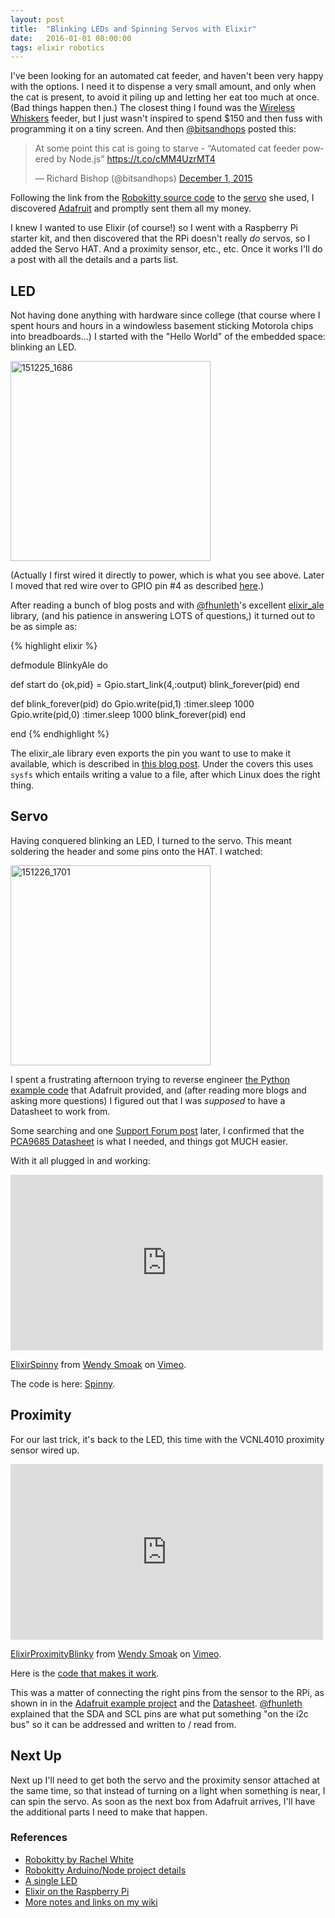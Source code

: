 ```yaml
---
layout: post
title:  "Blinking LEDs and Spinning Servos with Elixir"
date:   2016-01-01 08:00:00
tags: elixir robotics
---
```


I've been looking for an automated cat feeder, and haven't been very happy with the options.  I need it to dispense a very small amount, and only when the cat is present, to avoid it piling up and letting her eat too much at once.  (Bad things happen then.)  The closest thing I found was the [Wireless Whiskers][ww] feeder, but I just wasn't inspired to spend $150 and then fuss with programming it on a tiny screen.  And then [@bitsandhops][bh] posted this:

<blockquote class="twitter-tweet" lang="en"><p lang="en" dir="ltr">At some point this cat is going to starve - “Automated cat feeder powered by Node.js” <a href="https://t.co/cMM4UzrMT4">https://t.co/cMM4UzrMT4</a></p>&mdash; Richard Bishop (@bitsandhops) <a href="https://twitter.com/bitsandhops/status/671510384520531968">December 1, 2015</a></blockquote>
<script async src="//platform.twitter.com/widgets.js" charset="utf-8"></script>

Following the link from the [Robokitty source code][robokitty-src] to the [servo][servo] she used, I discovered [Adafruit][adafruit] and promptly sent them all my money.

I knew I wanted to use Elixir (of course!) so I went with a Raspberry Pi starter kit, and then discovered that the RPi doesn't really *do* servos, so I added the Servo HAT.  And a proximity sensor, etc., etc.  Once it works I'll do a post with all the details and a parts list.

## LED

Not having done anything with hardware since college (that course where I spent hours and hours in a windowless basement sticking Motorola chips into breadboards...) I started with the "Hello World" of the embedded space: blinking an LED.

<a data-flickr-embed="true"  href="https://www.flickr.com/photos/10803470@N00/23954136901" title="151225_1686"><img src="https://farm6.staticflickr.com/5672/23954136901_b3958925d1_n.jpg" width="320" height="320" alt="151225_1686"></a><script async src="//embedr.flickr.com/assets/client-code.js" charset="utf-8"></script>

(Actually I first wired it directly to power, which is what you see above.  Later I moved that red wire over to GPIO pin #4 as described [here][single-led].)

After reading a bunch of blog posts and with [@fhunleth][fh]'s excellent [elixir_ale][elixir-ale] library, (and his patience in answering LOTS of questions,) it turned out to be as simple as:

{% highlight elixir %}

defmodule BlinkyAle do

  def start do
    {ok,pid} = Gpio.start_link(4,:output)
    blink_forever(pid)
  end

  def blink_forever(pid) do
    Gpio.write(pid,1)
    :timer.sleep 1000
    Gpio.write(pid,0)
    :timer.sleep 1000
    blink_forever(pid)
  end

end
{% endhighlight %}

The elixir_ale library even exports the pin you want to use to make it available, which is described in [this blog post][export-pin].  Under the covers this uses `sysfs` which entails writing a value to a file, after which Linux does the right thing.

## Servo

Having conquered blinking an LED, I turned to the servo.  This meant soldering the header and some pins onto the HAT.  I watched:

<a data-flickr-embed="true"  href="https://www.flickr.com/photos/10803470@N00/24036679745/in/dateposted-public/" title="151226_1701"><img src="https://farm2.staticflickr.com/1512/24036679745_01a7795471_n.jpg" width="320" height="320" alt="151226_1701"></a><script async src="//embedr.flickr.com/assets/client-code.js" charset="utf-8"></script>

I spent a frustrating afternoon trying to reverse engineer [the Python example code][adafruit-python] that Adafruit provided, and (after reading more blogs and asking more questions) I figured out that I was *supposed* to have a Datasheet to work from.

Some searching and one [Support Forum post][support] later, I confirmed that the [PCA9685 Datasheet][pca9685] is what I needed, and things got MUCH easier.

With it all plugged in and working:

<iframe src="https://player.vimeo.com/video/150140381" width="500" height="281" frameborder="0" webkitallowfullscreen mozallowfullscreen allowfullscreen></iframe> <p><a href="https://vimeo.com/150140381">ElixirSpinny</a> from <a href="https://vimeo.com/user1032254">Wendy Smoak</a> on <a href="https://vimeo.com">Vimeo</a>.</p>

The code is here: [Spinny][spinny].

## Proximity

For our last trick, it's back to the LED, this time with the VCNL4010 proximity sensor wired up.

<iframe src="https://player.vimeo.com/video/150217372" width="500" height="281" frameborder="0" webkitallowfullscreen mozallowfullscreen allowfullscreen></iframe>
<p><a href="https://vimeo.com/150217372">ElixirProximityBlinky</a> from <a href="https://vimeo.com/user1032254">Wendy Smoak</a> on <a href="https://vimeo.com">Vimeo</a>.</p>

Here is the [code that makes it work][blinky].

This was a matter of connecting the right pins from the sensor to the RPi, as shown in in the [Adafruit example project][prox-lights] and the [Datasheet][vcnl4010]. [@fhunleth][fh] explained that the SDA and SCL pins are what put something "on the i2c bus" so it can be addressed and written to / read from.

## Next Up

Next up I'll need to get both the servo and the proximity sensor attached at the same time, so that instead of turning on a light when something is near, I can spin the servo.  As soon as the next box from Adafruit arrives, I'll have the additional parts I need to make that happen.

### References

* [Robokitty by Rachel White][robokitty]
* [Robokitty Arduino/Node project details][robokitty-src]
* [A single LED][single-led]
* [Elixir on the Raspberry Pi][export-pin]
* [More notes and links on my wiki][wiki]

[ww]: http://www.wirelesswhiskers.com/ec/index.php
[bh]: https://twitter.com/bitsandhops
[fh]: https://twitter.com/fhunleth
[robokitty]: http://imcool.online/robokitty/
[robokitty-src]: https://github.com/rachelnicole/robokitty
[servo]: https://www.adafruit.com/products/154
[adafruit]: https://www.adafruit.com
[blinky-ale]: https://gist.github.com/wsmoak/c1fd4e95578933e23388#file-blinky-ex
[elixir-ale]: https://github.com/fhunleth/elixir_ale
[support]: https://forums.adafruit.com/viewtopic.php?f=50&t=86471
[pca9685]: https://www.adafruit.com/datasheets/PCA9685.pdf
[spinny]: https://gist.github.com/wsmoak/6da34768fdfd6d4c2d1d
[blinky]: https://gist.github.com/wsmoak/c1fd4e95578933e23388
[export-pin]: http://wtfleming.github.io/2015/12/10/embedded-elixir-raspberry-pi/
[adafruit-python]: https://github.com/adafruit/Adafruit-Raspberry-Pi-Python-Code/blob/master/Adafruit_PWM_Servo_Driver/Adafruit_PWM_Servo_Driver.py
[wiki]: http://wiki.wsmoak.net/cgi-bin/wiki.pl?RaspberryPi
[prox-lights]: https://learn.adafruit.com/festive-feather-holiday-lights
[vcnl4010]: https://www.adafruit.com/images/product-files/466/vcnl4010.pdf
[single-led]: https://projects.drogon.net/raspberry-pi/gpio-examples/tux-crossing/gpio-examples-1-a-single-led/
